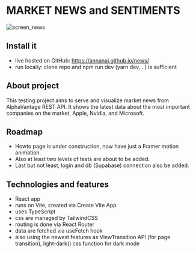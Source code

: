 # MARKET NEWS and SENTIMENTS

![screen_news](https://github.com/user-attachments/assets/004704dd-a2fd-4927-8189-0262a8e13f0c)

## Install it
- live hosted on GitHub: https://annanaj.github.io/news/
- run locally: clone repo and npm run dev (yarn dev, ..) is sufficient

## About project
This testing project aims to serve and visualize market news from AlphaVantage REST API. It shows the latest data about the most important companies on the market, Apple, Nvidia, and Microsoft. 

## Roadmap
- Howto page is under construction, now have just a Framer motion animation.
- Also at least two levels of tests are about to be added.
- Last but not least, login and db (Supabase) connection also be added.

## Technologies and features
- React app
- runs on Vite, created via Create Vite App
- uses TypeScript
- css are managed by TailwindCSS
- routing is done via React Router
- data are fetched via useFetch hook
- also using the newest features as ViewTransition API (for page transition), light-dark() css function for dark mode
